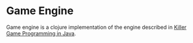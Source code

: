 # Game Engine

Game engine is a clojure implementation of the engine described in [Killer Game Programming in Java](http://fivedots.coe.psu.ac.th/~ad/jg/).
